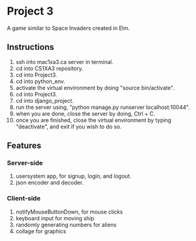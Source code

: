 # Project 3

A game similar to Space Invaders created in Elm.

## Instructions

1. ssh into mac1xa3.ca server in terminal.
2. cd into CS1XA3 repository.
3. cd into Project3.
4. cd into python_env.
5. activate the virtual environment by doing "source bin/activate".
6. cd into Project3.
7. cd into django_project.
8. run the server using, "python manage.py runserver localhost:10044".
9. when you are done, close the server by doing, Ctrl + C.
10. once you are finished, close the virtual environment by typing "deactivate", and exit if you wish to do so.

## Features

### Server-side

1. usersystem app, for signup, login, and logout.
2. json encoder and decoder.

### Client-side

1. notifyMouseButtonDown, for mouse clicks
2. keyboard input for moving ship
3. randomly generating numbers for aliens
4. collage for graphics
